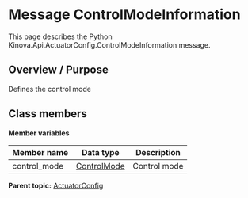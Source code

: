 # Message ControlModeInformation

This page describes the Python Kinova.Api.ActuatorConfig.ControlModeInformation message.

## Overview / Purpose

Defines the control mode

## Class members

 **Member variables** 

|Member name|Data type|Description|
|-----------|---------|-----------|
|control\_mode| [ControlMode](enm_ActuatorConfig_ControlMode.md#)|Control mode|

**Parent topic:** [ActuatorConfig](../references/summary_ActuatorConfig.md)

